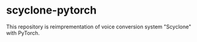 # scyclone-pytorch
This repository is reimprementation of voice conversion system "Scyclone" with PyTorch.
